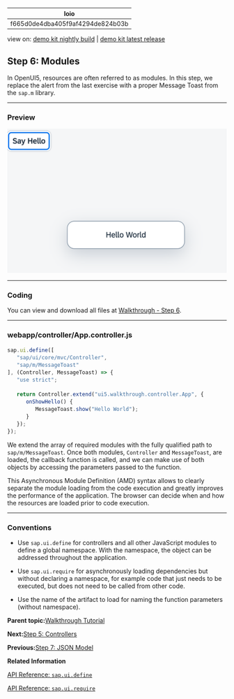 <!-- loiof665d0de4dba405f9af4294de824b03b -->

| loio |
| -----|
| f665d0de4dba405f9af4294de824b03b |

<div id="loio">

view on: [demo kit nightly build](https://sdk.openui5.org/nightly/#/topic/f665d0de4dba405f9af4294de824b03b) | [demo kit latest release](https://sdk.openui5.org/topic/f665d0de4dba405f9af4294de824b03b)</div>

## Step 6: Modules

In OpenUI5, resources are often referred to as modules. In this step, we replace the alert from the last exercise with a proper Message Toast from the `sap.m` library.

***

### Preview

![A message toast displays the Hello World message](images/loio2f629a95211f49afa367b60d233fb390_LowRes.png)

***

<a name="loiof665d0de4dba405f9af4294de824b03b__section_nlr_cvc_syb"/>

### Coding

You can view and download all files at [Walkthrough - Step 6](https://sdk.openui5.org/entity/sap.m.tutorial.walkthrough/sample/sap.m.tutorial.walkthrough.06).

***

<a name="loiof665d0de4dba405f9af4294de824b03b__section_olr_cvc_syb"/>

### webapp/controller/App.controller.js

```js
sap.ui.define([
   "sap/ui/core/mvc/Controller",
   "sap/m/MessageToast"
], (Controller, MessageToast) => {
   "use strict";

   return Controller.extend("ui5.walkthrough.controller.App", {
      onShowHello() {
         MessageToast.show("Hello World");
      }
   });
});
```

We extend the array of required modules with the fully qualified path to `sap/m/MessageToast`. Once both modules, `Controller` and `MessageToast`, are loaded, the callback function is called, and we can make use of both objects by accessing the parameters passed to the function.

This Asynchronous Module Definition \(AMD\) syntax allows to clearly separate the module loading from the code execution and greatly improves the performance of the application. The browser can decide when and how the resources are loaded prior to code execution.

***

### Conventions

-   Use `sap.ui.define` for controllers and all other JavaScript modules to define a global namespace. With the namespace, the object can be addressed throughout the application.

-   Use `sap.ui.require` for asynchronously loading dependencies but without declaring a namespace, for example code that just needs to be executed, but does not need to be called from other code.

-   Use the name of the artifact to load for naming the function parameters \(without namespace\).


**Parent topic:**[Walkthrough Tutorial](Walkthrough_Tutorial_3da5f4b.md "In this tutorial we will introduce you to all major development paradigms of OpenUI5.")

**Next:**[Step 5: Controllers](Step_5_Controllers_50579dd.md "In this step, we replace the text with a button and show the “Hello World” message when the button is pressed. The handling of the button's press event is implemented in the controller of the view.")

**Previous:**[Step 7: JSON Model](Step_7_JSON_Model_70ef981.md "Now that we have set up the view and controller, it’s about time to think about the M in MVC.")

**Related Information**  


[API Reference: `sap.ui.define`](https://sdk.openui5.org/api/sap.ui/methods/sap.ui.define)

[API Reference: `sap.ui.require`](https://sdk.openui5.org/api/sap.ui/methods/sap.ui.require)

